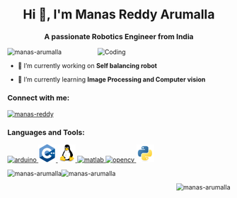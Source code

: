 <h1 align="center">Hi 👋, I'm Manas Reddy Arumalla</h1>
<h3 align="center">A passionate Robotics Engineer from India</h3>
<img align="right" alt="Coding" width="300" src="https://i.graphicmama.com/uploads/2023/3/6414793b7befa-602a4f0ed6583-Flying%20Robot%20Cartoon%20Animated%20GIFs.gif">

<p align="left"> <img src="https://komarev.com/ghpvc/?username=manas-arumalla&label=Profile%20views&color=0e75b6&style=flat" alt="manas-arumalla" /> </p>

- 🔭 I’m currently working on **Self balancing robot**

- 🌱 I’m currently learning **Image Processing and Computer vision**

<h3 align="left">Connect with me:</h3>
<p align="left">
<a href="https://linkedin.com/in/manas-reddy" target="blank"><img align="center" src="https://raw.githubusercontent.com/rahuldkjain/github-profile-readme-generator/master/src/images/icons/Social/linked-in-alt.svg" alt="manas-reddy" height="30" width="40" /></a>
</p>

<h3 align="left">Languages and Tools:</h3>
<p align="left"> <a href="https://www.arduino.cc/" target="_blank" rel="noreferrer"> <img src="https://cdn.worldvectorlogo.com/logos/arduino-1.svg" alt="arduino" width="40" height="40"/> </a> <a href="https://www.w3schools.com/cpp/" target="_blank" rel="noreferrer"> <img src="https://raw.githubusercontent.com/devicons/devicon/master/icons/cplusplus/cplusplus-original.svg" alt="cplusplus" width="40" height="40"/> </a> <a href="https://www.linux.org/" target="_blank" rel="noreferrer"> <img src="https://raw.githubusercontent.com/devicons/devicon/master/icons/linux/linux-original.svg" alt="linux" width="40" height="40"/> </a> <a href="https://www.mathworks.com/" target="_blank" rel="noreferrer"> <img src="https://upload.wikimedia.org/wikipedia/commons/2/21/Matlab_Logo.png" alt="matlab" width="40" height="40"/> </a> <a href="https://opencv.org/" target="_blank" rel="noreferrer"> <img src="https://www.vectorlogo.zone/logos/opencv/opencv-icon.svg" alt="opencv" width="40" height="40"/> </a> <a href="https://www.python.org" target="_blank" rel="noreferrer"> <img src="https://raw.githubusercontent.com/devicons/devicon/master/icons/python/python-original.svg" alt="python" width="40" height="40"/> </a> </p>

<p><img align="left" src="https://github-readme-stats.vercel.app/api/top-langs?username=manas-arumalla&show_icons=true&locale=en&layout=compact" alt="manas-arumalla" /></p>

<p>&nbsp;<img align="left" src="https://github-readme-stats.vercel.app/api?username=manas-arumalla&show_icons=true&locale=en" alt="manas-arumalla" /></p>

<p><img align="right" src="https://github-readme-streak-stats.herokuapp.com/?user=manas-arumalla&" alt="manas-arumalla" /></p>
